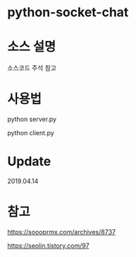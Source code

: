 # python-socket-chat

# 소스 설명

소스코드 주석 참고

# 사용법

python server.py

python client.py

# Update

2019.04.14

# 참고
https://soooprmx.com/archives/8737

https://seolin.tistory.com/97
